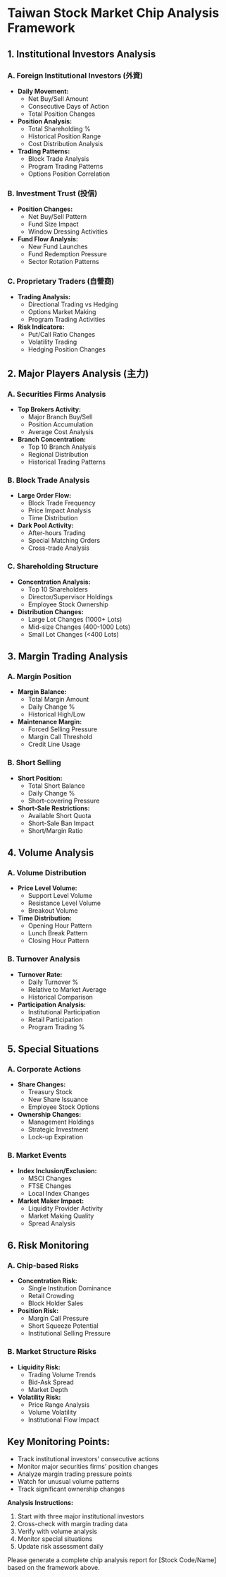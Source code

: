 # Taiwan Stock Market Chip Analysis Framework

## 1. Institutional Investors Analysis

### A. Foreign Institutional Investors (外資)
   - **Daily Movement:**
     * Net Buy/Sell Amount
     * Consecutive Days of Action
     * Total Position Changes
   - **Position Analysis:**
     * Total Shareholding %
     * Historical Position Range
     * Cost Distribution Analysis
   - **Trading Patterns:**
     * Block Trade Analysis
     * Program Trading Patterns
     * Options Position Correlation

### B. Investment Trust (投信)
   - **Position Changes:**
     * Net Buy/Sell Pattern
     * Fund Size Impact
     * Window Dressing Activities
   - **Fund Flow Analysis:**
     * New Fund Launches
     * Fund Redemption Pressure
     * Sector Rotation Patterns

### C. Proprietary Traders (自營商)
   - **Trading Analysis:**
     * Directional Trading vs Hedging
     * Options Market Making
     * Program Trading Activities
   - **Risk Indicators:**
     * Put/Call Ratio Changes
     * Volatility Trading
     * Hedging Position Changes

## 2. Major Players Analysis (主力)

### A. Securities Firms Analysis
   - **Top Brokers Activity:**
     * Major Branch Buy/Sell
     * Position Accumulation
     * Average Cost Analysis
   - **Branch Concentration:**
     * Top 10 Branch Analysis
     * Regional Distribution
     * Historical Trading Patterns

### B. Block Trade Analysis
   - **Large Order Flow:**
     * Block Trade Frequency
     * Price Impact Analysis
     * Time Distribution
   - **Dark Pool Activity:**
     * After-hours Trading
     * Special Matching Orders
     * Cross-trade Analysis

### C. Shareholding Structure
   - **Concentration Analysis:**
     * Top 10 Shareholders
     * Director/Supervisor Holdings
     * Employee Stock Ownership
   - **Distribution Changes:**
     * Large Lot Changes (1000+ Lots)
     * Mid-size Changes (400-1000 Lots)
     * Small Lot Changes (<400 Lots)

## 3. Margin Trading Analysis

### A. Margin Position
   - **Margin Balance:**
     * Total Margin Amount
     * Daily Change %
     * Historical High/Low
   - **Maintenance Margin:**
     * Forced Selling Pressure
     * Margin Call Threshold
     * Credit Line Usage

### B. Short Selling
   - **Short Position:**
     * Total Short Balance
     * Daily Change %
     * Short-covering Pressure
   - **Short-Sale Restrictions:**
     * Available Short Quota
     * Short-Sale Ban Impact
     * Short/Margin Ratio

## 4. Volume Analysis

### A. Volume Distribution
   - **Price Level Volume:**
     * Support Level Volume
     * Resistance Level Volume
     * Breakout Volume
   - **Time Distribution:**
     * Opening Hour Pattern
     * Lunch Break Pattern
     * Closing Hour Pattern

### B. Turnover Analysis
   - **Turnover Rate:**
     * Daily Turnover %
     * Relative to Market Average
     * Historical Comparison
   - **Participation Analysis:**
     * Institutional Participation
     * Retail Participation
     * Program Trading %

## 5. Special Situations

### A. Corporate Actions
   - **Share Changes:**
     * Treasury Stock
     * New Share Issuance
     * Employee Stock Options
   - **Ownership Changes:**
     * Management Holdings
     * Strategic Investment
     * Lock-up Expiration

### B. Market Events
   - **Index Inclusion/Exclusion:**
     * MSCI Changes
     * FTSE Changes
     * Local Index Changes
   - **Market Maker Impact:**
     * Liquidity Provider Activity
     * Market Making Quality
     * Spread Analysis

## 6. Risk Monitoring

### A. Chip-based Risks
   - **Concentration Risk:**
     * Single Institution Dominance
     * Retail Crowding
     * Block Holder Sales
   - **Position Risk:**
     * Margin Call Pressure
     * Short Squeeze Potential
     * Institutional Selling Pressure

### B. Market Structure Risks
   - **Liquidity Risk:**
     * Trading Volume Trends
     * Bid-Ask Spread
     * Market Depth
   - **Volatility Risk:**
     * Price Range Analysis
     * Volume Volatility
     * Institutional Flow Impact

## Key Monitoring Points:
- Track institutional investors' consecutive actions
- Monitor major securities firms' position changes
- Analyze margin trading pressure points
- Watch for unusual volume patterns
- Track significant ownership changes

**Analysis Instructions:**
1. Start with three major institutional investors
2. Cross-check with margin trading data
3. Verify with volume analysis
4. Monitor special situations
5. Update risk assessment daily

Please generate a complete chip analysis report for [Stock Code/Name] based on the framework above.
